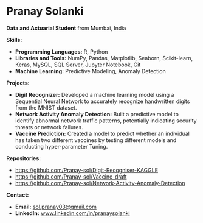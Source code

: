 # Pranay Solanki

**Data and Actuarial Student** from Mumbai, India

**Skills:**
* **Programming Languages:** R, Python
* **Libraries and Tools:** NumPy, Pandas, Matplotlib, Seaborn, Scikit-learn, Keras, MySQL, SQL Server, Jupyter Notebook, Git
* **Machine Learning:** Predictive Modeling, Anomaly Detection

**Projects:**
* **Digit Recognizer:** Developed a machine learning model using a Sequential Neural Network to accurately recognize handwritten digits from the MNIST dataset.
* **Network Activity Anomaly Detection:** Built a predictive model to identify abnormal network traffic patterns, potentially indicating security threats or network failures. 
* **Vaccine Prediction:** Created a model to predict whether an individual has taken two different vaccines by testing different models and conducting hyper-parameter Tuning.

**Repositories:**
* https://github.com/Pranay-sol/Digit-Recogniser-KAGGLE
* https://github.com/Pranay-sol/Vaccine_draft
* https://github.com/Pranay-sol/Network-Activity-Anomaly-Detection

**Contact:**
* **Email:** sol.pranay03@gmail.com
* **LinkedIn:** www.linkedin.com/in/pranaysolanki
